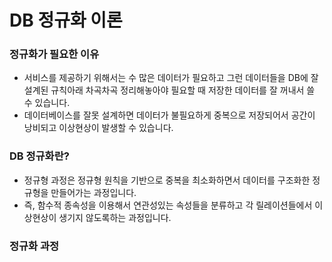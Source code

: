 # DB 정규화 이론

### 정규화가 필요한 이유

- 서비스를 제공하기 위해서는 수 많은 데이터가 필요하고 그런 데이터들을 DB에 잘 설계된 규칙아래 차곡차곡 정리해놓아야 필요할 때 저장한 데이터를 잘 꺼내서 쓸 수 있습니다. 
- 데이터베이스를 잘못 설계하면 데이터가 불필요하게 중복으로 저장되어서 공간이 낭비되고 이상현상이 발생할 수 있습니다. 

### DB 정규화란?

- 정규형 과정은 정규형 원칙을 기반으로 중복을 최소화하면서 데이터를 구조화한 정규형을 만들어가는 과정입니다. 
- 즉, 함수적 종속성을 이용해서 연관성있는 속성들을 분류하고 각 릴레이션들에서 이상현상이 생기지 않도록하는 과정입니다.  


### 정규화 과정 